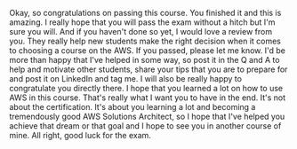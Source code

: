 
<v Instructor>Okay, so congratulations</v>
on passing this course.
You finished it and this is amazing.
I really hope that you will pass the exam
without a hitch but I'm sure you will.
And if you haven't done so yet,
I would love a review from you.
They really help new students make the right decision
when it comes to choosing a course on the AWS.
If you passed, please let me know.
I'd be more than happy that I've helped in some way,
so post it in the Q and A to help
and motivate other students, share your tips
that you are to prepare for
and post it on LinkedIn and tag me.
I will also be really happy
to congratulate you directly there.
I hope that you learned a lot on
how to use AWS in this course.
That's really what I want you to have in the end.
It's not about the certification.
It's about you learning a lot
and becoming a tremendously good AWS Solutions Architect,
so I hope that I've helped you achieve that dream
or that goal and I hope to see you
in another course of mine.
All right, good luck for the exam.